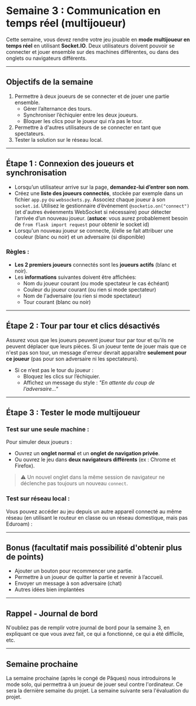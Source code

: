 # Semaine 3 : Communication en temps réel (multijoueur)

Cette semaine, vous devez rendre votre jeu jouable en **mode multijoueur en temps réel** en utilisant **Socket.IO**. Deux utilisateurs doivent pouvoir se connecter et jouer ensemble sur des machines différentes, ou dans des onglets ou navigateurs différents.

---

## Objectifs de la semaine

1. Permettre à deux joueurs de se connecter et de jouer une partie ensemble.
    - Gérer l’alternance des tours.
    - Synchroniser l’échiquier entre les deux joueurs.
    - Bloquer les clics pour le joueur qui n’a pas le tour.
2. Permettre à d'autres utilisateurs de se connecter en tant que spectateurs.
3. Tester la solution sur le réseau local.

---

## Étape 1 : Connexion des joueurs et synchronisation

- Lorsqu’un utilisateur arrive sur la page, **demandez-lui d’entrer son nom**.
- Créez une **liste des joueurs connectés**, stockée par exemple dans un fichier `app.py` ou `websockets.py`. Associez chaque joueur à son `socket.id`. Utilisez le gestionnaire d’événement `@socketio.on("connect")` (et d'autres évéenments WebSocket si nécessaire) pour détecter l’arrivée d’un nouveau joueur. (**astuce**: vous aurez probablement besoin de `from flask import request` pour obtenir le socket id)
- Lorsqu'un nouveau joueur se connecte, il/elle se fait attribuer une couleur (blanc ou noir) et un adversaire (si disponible)

### Règles :
- **Les 2 premiers joueurs** connectés sont les **joueurs actifs** (blanc et noir).
- Les **informations** suivantes doivent être affichées:
    - Nom du joueur courant (ou mode spectateur le cas échéant)
    - Couleur du joueur courant (ou rien si mode spectateur)
    - Nom de l'adversaire (ou rien si mode spectateur)
    - Tour courant (blanc ou noir)

---

## Étape 2 : Tour par tour et clics désactivés

Assurez vous que les joueurs peuvent joueur tour par tour et qu'ils ne peuvent déplacer que leurs pièces.
Si un joueur tente de jouer mais que ce n'est pas son tour, un message d'erreur devrait apparaître **seulement pour ce joueur** (pas pour son adversaire ni les spectateurs).

- Si ce n’est pas le tour du joueur :
  - Bloquez les clics sur l’échiquier.
  - Affichez un message du style : *"En attente du coup de l’adversaire..."*

---

## Étape 3 : Tester le mode multijoueur

### Test sur une **seule machine** :

Pour simuler deux joueurs :
- Ouvrez un **onglet normal** et un **onglet de navigation privée**.
- Ou ouvrez le jeu dans **deux navigateurs différents** (ex : Chrome et Firefox).

> :warning: Un nouvel onglet dans la même session de navigateur ne déclenche pas toujours un nouveau `connect`.

### Test sur **réseau local** :

Vous pouvez accéder au jeu depuis un autre appareil connecté au même réseau (en utilisant le routeur en classe ou un réseau domestique, mais pas Eduroam) :

---

## Bonus (facultatif mais possibilité d'obtenir plus de points)
- Ajouter un bouton pour recommencer une partie.
- Permettre à un joueur de quitter la partie et revenir à l’accueil.
- Envoyer un message à son adversaire (chat)
- Autres idées bien implantées

---

## Rappel - Journal de bord
N'oubliez pas de remplir votre journal de bord pour la semaine 3, en expliquant ce que vous avez fait, ce qui a fonctionné, ce qui a été difficile, etc. 

---

## Semaine prochaine
La semaine prochaine (après le congé de Pâques) nous introduirons le mode solo, qui permettra à un joueur de jouer seul contre l'ordinateur. Ce sera la dernière semaine du projet. La semaine suivante sera l'évaluation du projet.
